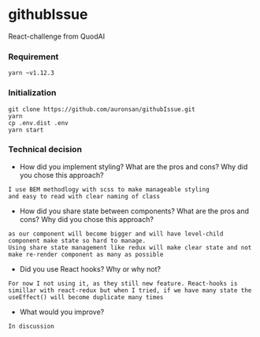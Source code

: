 # githubIssue
React-challenge from QuodAI

### Requirement
```
yarn ~v1.12.3
```

### Initialization
```
git clone https://github.com/auronsan/githubIssue.git
yarn
cp .env.dist .env
yarn start
```

### Technical decision


 - How did you implement styling? What are the pros and cons? Why did you chose this approach?

``` 
I use BEM methodlogy with scss to make manageable styling 
and easy to read with clear naming of class
```

- How did you share state between components? What are the pros and cons? Why did you chose this approach?

```
as our component will become bigger and will have level-child component make state so hard to manage.
Using share state management like redux will make clear state and not make re-render component as many as possible
```
- Did you use React hooks? Why or why not?
```
For now I not using it, as they still new feature. React-hooks is simillar with react-redux but when I tried, if we have many state the useEffect() will become duplicate many times
```
- What would you improve?

```
In discussion
```